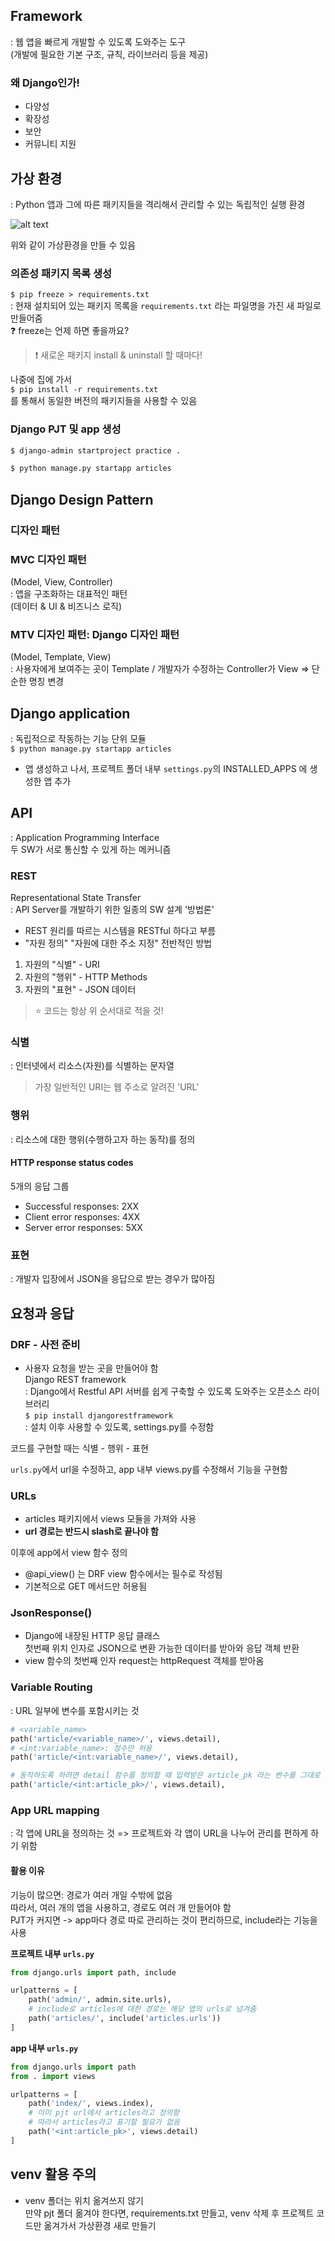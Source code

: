 ## Framework  
: 웹 앱을 빠르게 개발할 수 있도록 도와주는 도구  
(개발에 필요한 기본 구조, 규칙, 라이브러리 등을 제공)  

### 왜 Django인가!  
* 다양성  
* 확장성  
* 보안  
* 커뮤니티 지원  

## 가상 환경  
: Python 앱과 그에 따른 패키지들을 격리해서 관리할 수 있는 독립적인 실행 환경  

![alt text](image.png)  

위와 같이 가상환경을 만들 수 있음  

### 의존성 패키지 목록 생성  
`$ pip freeze > requirements.txt`  
: 현재 설치되어 있는 패키지 목록을 `requirements.txt` 라는 파일명을 가진 새 파일로 만들어줌  
❓ freeze는 언제 하면 좋을까요?  
> ❗ 새로운 패키지 install & uninstall 할 때마다!    

나중에 집에 가서  
`$ pip install -r requirements.txt`  
를 통해서 동일한 버전의 패키지들을 사용할 수 있음  

### Django PJT 및 app 생성
```bash
$ django-admin startproject practice .
```

```bash
$ python manage.py startapp articles
```

## Django Design Pattern  
### 디자인 패턴  

### MVC 디자인 패턴  
(Model, View, Controller)  
: 앱을 구조화하는 대표적인 패턴   
(데이터 & UI & 비즈니스 로직)  

### MTV 디자인 패턴: Django 디자인 패턴  
(Model, Template, View)  
: 사용자에게 보여주는 곳이 Template / 개발자가 수정하는 Controller가 View => 단순한 명칭 변경  

## Django application  
: 독립적으로 작동하는 기능 단위 모듈  
`$ python manage.py startapp articles`  
- 앱 생성하고 나서, 프로젝트 폴더 내부 `settings.py`의 INSTALLED_APPS 에 생성한 앱 추가

## API  
: Application Programming Interface  
두 SW가 서로 통신할 수 있게 하는 메커니즘  

### REST  
Representational State Transfer  
: API Server를 개발하기 위한 일종의 SW 설계 '방법론'  
* REST 원리를 따르는 시스템을 RESTful 하다고 부름  
* "자원 정의" "자원에 대한 주소 지정" 전반적인 방법  

1. 자원의 "식별" - URI  
2. 자원의 "행위" - HTTP Methods  
3. 자원의 "표현" - JSON 데이터  

> ⭐ 코드는 항상 위 순서대로 적을 것!  

### 식별  
: 인터넷에서 리소스(자원)를 식별하는 문자열  
> 가장 일반적인 URI는 웹 주소로 알려진 'URL'  

### 행위  
: 리소스에 대한 행위(수행하고자 하는 동작)를 정의  
#### HTTP response status codes  
5개의 응답 그룹

- Successful responses: 2XX  
- Client error responses: 4XX  
- Server error responses: 5XX  

### 표현  
: 개발자 입장에서 JSON을 응답으로 받는 경우가 많아짐  

## 요청과 응답  
### DRF - 사전 준비
- 사용자 요청을 받는 곳을 만들어야 함    
Django REST framework  
: Django에서 Restful API 서버를 쉽게 구축할 수 있도록 도와주는 오픈소스 라이브러리  
`$ pip install djangorestframework`  
: 설치 이후 사용할 수 있도록, settings.py를 수정함  

코드를 구현할 때는 식별 - 행위 - 표현  

`urls.py`에서 url을 수정하고, app 내부 views.py를 수정해서 기능을 구현함  

### URLs  
* articles 패키지에서 views 모듈을 가져와 사용  
* **url 경로는 반드시 slash로 끝나야 함**  

이후에 app에서 view 함수 정의  

* @api_view() 는 DRF view 함수에서는 필수로 작성됨  
* 기본적으로 GET 메서드만 허용됨  

### JsonResponse()  
* Django에 내장된 HTTP 응답 클래스  
첫번째 위치 인자로 JSON으로 변환 가능한 데이터를 받아와 응답 객체 반환  
* view 함수의 첫번째 인자 request는 httpRequest 객체를 받아옴  

### Variable Routing  
: URL 일부에 변수를 포함시키는 것  
```python
# <variable_name>
path('article/<variable_name>/', views.detail),
# <int:variable_name>: 정수만 허용
path('article/<int:variable_name>/', views.detail),
```
```python
# 동작하도록 하려면 detail 함수를 정의할 때 입력받은 article_pk 라는 변수를 그대로 가져가 사용
path('article/<int:article_pk>/', views.detail),
```

### App URL mapping  
: 각 앱에 URL을 정의하는 것 => 프로젝트와 각 앱이 URL을 나누어 관리를 편하게 하기 위함  

#### 활용 이유
기능이 많으면: 경로가 여러 개일 수밖에 없음  
따라서, 여러 개의 앱을 사용하고, 경로도 여러 개 만들어야 함  
PJT가 커지면 -> app마다 경로 따로 관리하는 것이 편리하므로, include라는 기능을 사용

**프로젝트 내부 `urls.py`**
```python
from django.urls import path, include

urlpatterns = [
    path('admin/', admin.site.urls),
    # include로 articles에 대한 경로는 해당 앱의 urls로 넘겨줌  
    path('articles/', include('articles.urls'))
]
```  

**app 내부 `urls.py`**  
```python
from django.urls import path
from . import views

urlpatterns = [
    path('index/', views.index),
    # 이미 pjt url에서 articles라고 정의함  
    # 따라서 articles라고 표기할 필요가 없음
    path('<int:article_pk>', views.detail)
]
```

## venv 활용 주의  
* venv 폴더는 위치 옮겨쓰지 않기  
만약 pjt 폴더 옮겨야 한다면, requirements.txt 만들고, venv 삭제 후 프로젝트 코드만 옮겨가서 가상환경 새로 만들기  

